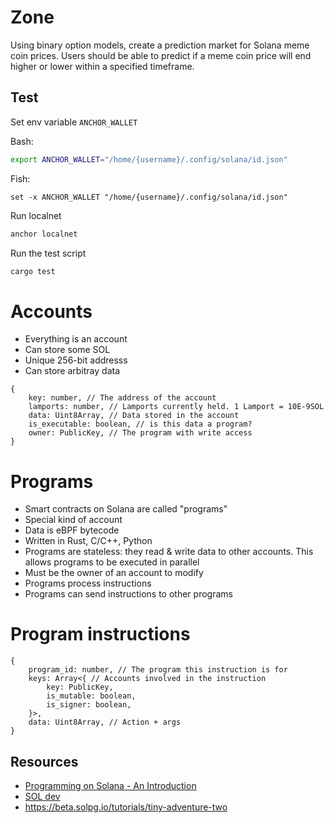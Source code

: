 # Zone

Using binary option models, create a prediction market for Solana meme coin prices. Users should be able to predict if a meme coin price will end higher or lower within a specified timeframe.

## Test

Set env variable `ANCHOR_WALLET`

Bash:

```bash
export ANCHOR_WALLET="/home/{username}/.config/solana/id.json"
```

Fish:

```fish
set -x ANCHOR_WALLET "/home/{username}/.config/solana/id.json"
```

Run localnet

```bash
anchor localnet
```

Run the test script

```bash
cargo test
```

# Accounts
- Everything is an account
- Can store some SOL
- Unique 256-bit addresss 
- Can store arbitray data

```
{
    key: number, // The address of the account
    lamports: number, // Lamports currently held. 1 Lamport = 10E-9SOL
    data: Uint8Array, // Data stored in the account
    is_executable: boolean, // is this data a program?
    owner: PublicKey, // The program with write access
}
```

# Programs
- Smart contracts on Solana are called "programs"
- Special kind of account
- Data is eBPF bytecode
- Written in Rust, C/C++, Python
- Programs are stateless: they read & write data to other accounts. This allows programs to be executed in parallel
- Must be the owner of an account to modify
- Programs process instructions
- Programs can send instructions to other programs

# Program instructions

```
{
    program_id: number, // The program this instruction is for
    keys: Array<{ // Accounts involved in the instruction
        key: PublicKey,
        is_mutable: boolean,
        is_signer: boolean,
    }>,
    data: Uint8Array, // Action + args
}
```

## Resources
- [Programming on Solana - An Introduction](https://paulx.dev/blog/2021/01/14/programming-on-solana-an-introduction/)
- [SOL dev](https://www.soldev.app/)
- https://beta.solpg.io/tutorials/tiny-adventure-two
